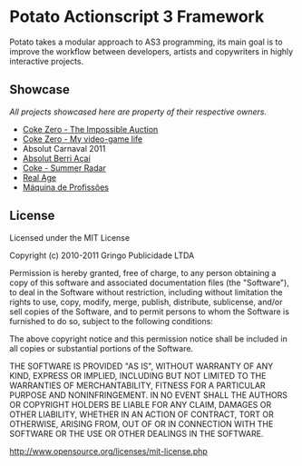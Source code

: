 Potato Actionscript 3 Framework
===============================

Potato takes a modular approach to AS3 programming, its main goal is to improve the workflow between developers, artists and copywriters in highly interactive projects.

Showcase
--------
_All projects showcased here are property of their respective owners._

*  [Coke Zero - The Impossible Auction](http://leilaoimpossivel.cocacolazero.com.br/)
*  [Coke Zero - My video-game life](http://game.cocacolazero.com.br/minhavidadegame/)
*  Absolut Carnaval 2011
*  [Absolut Berri Açaí](http://www.absolut.com/br/berriacai)
*  [Coke - Summer Radar](http://apps.facebook.com/radarcocacola/)
*  [Real Age](http://www.idadeinterior.com.br/)
*  [Máquina de Profissões](http://www.maquinadeprofissoes.com.br/)

License
-------	

Licensed under the MIT License

Copyright (c) 2010-2011 Gringo Publicidade LTDA

Permission is hereby granted, free of charge, to any person obtaining a copy of this software and associated documentation files (the "Software"), to deal in the Software without restriction, including without limitation the rights to use, copy, modify, merge, publish, distribute, sublicense, and/or sell copies of the Software, and to permit persons to whom the Software is furnished to do so, subject to the following conditions:

The above copyright notice and this permission notice shall be included in all copies or substantial portions of the Software.

THE SOFTWARE IS PROVIDED "AS IS", WITHOUT WARRANTY OF ANY KIND, EXPRESS OR IMPLIED, INCLUDING BUT NOT LIMITED TO THE WARRANTIES OF MERCHANTABILITY, FITNESS FOR A PARTICULAR PURPOSE AND NONINFRINGEMENT. IN NO EVENT SHALL THE AUTHORS OR COPYRIGHT HOLDERS BE LIABLE FOR ANY CLAIM, DAMAGES OR OTHER LIABILITY, WHETHER IN AN ACTION OF CONTRACT, TORT OR OTHERWISE, ARISING FROM, OUT OF OR IN CONNECTION WITH THE SOFTWARE OR THE USE OR OTHER DEALINGS IN THE SOFTWARE.

http://www.opensource.org/licenses/mit-license.php
